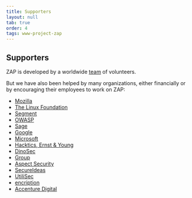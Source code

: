 ```yaml
---
title: Supporters
layout: null
tab: true
order: 4
tags: www-project-zap
---
```


## Supporters

ZAP is developed by a worldwide [team](https://github.com/zaproxy/zap-core-help/wiki/HelpCredits) of volunteers.

But we have also been helped by many organizations, either financially or by encouraging their employees to work on ZAP:

* [Mozilla](http://www.mozilla.org)
* [The Linux Foundation](http://www.linuxfoundation.org/)
* [Segment](https://segment.com/)
* [OWASP](http://www.owasp.org)
* [Sage](http://www.sage.co.uk)
* [Google](http://www.google.com)
* [Microsoft](http://www.microsoft.com)
* [Hacktics, Ernst & Young](http://www.hacktics.com/)
* [DinoSec](http://www.dinosec.com/)
* [Group](http://www.denimgroup.com)
* [Aspect Security](http://www.aspectsecurity.com/)
* [SecureIdeas](http://secureideas.net)
* [UtiliSec](http://utilisec.com)
* [encription](http://www.encription.co.uk/)
* [Accenture Digital](https://www.accenture.com/us-en/digital-index.aspx)
